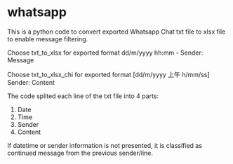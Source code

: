 # whatsapp

This is a python code to convert exported Whatsapp Chat txt file to xlsx file to enable message filtering.

Choose txt_to_xlsx for exported format dd/m/yyyy hh:mm - Sender: Message

Choose txt_to_xlsx_chi for exported format [dd/m/yyyy 上午 h/mm/ss] Sender: Content

The code splited each line of the txt file into 4 parts:

1. Date
2. Time
3. Sender
4. Content

If datetime or sender information is not presented, it is classified as continued message from the previous sender/line.
